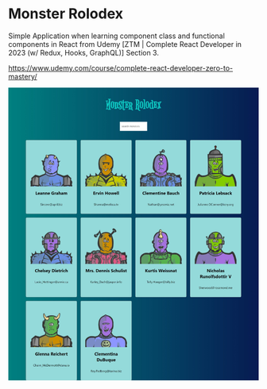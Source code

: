 # Monster Rolodex

Simple Application when learning component class and functional components in React from Udemy [ZTM | Complete React Developer in 2023 (w/ Redux, Hooks, GraphQL)] Section 3.

https://www.udemy.com/course/complete-react-developer-zero-to-mastery/

![My Remote Image](https://raw.githubusercontent.com/HendP/monster-rolodex/master/screenshot/app.jpeg?token=GHSAT0AAAAAAB7V7U622SDVPD363LKQTNGCZAO7L5A)
